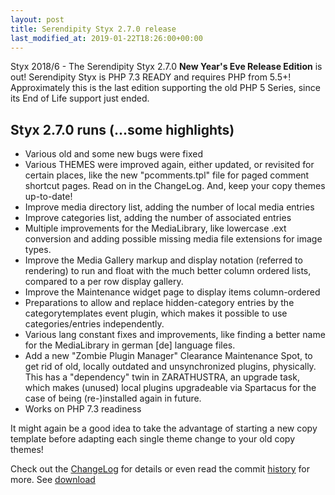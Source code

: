 ```yaml
---
layout: post
title: Serendipity Styx 2.7.0 release
last_modified_at: 2019-01-22T18:26:00+00:00
---
```


Styx 2018/6 - The Serendipity Styx 2.7.0 **New Year's Eve Release Edition** is out!
Serendipity Styx is PHP 7.3 READY and requires PHP from 5.5+!
Approximately this is the last edition supporting the old PHP 5 Series, since its End of Life support just ended.

## Styx 2.7.0 runs (...some highlights)

  - Various old and some new bugs were fixed
  - Various THEMES were improved again, either updated, or revisited for certain places, like the new "pcomments.tpl" file for paged comment shortcut pages. Read on in the ChangeLog. And, keep your copy themes up-to-date!
  - Improve media directory list, adding the number of local media entries
  - Improve categories list, adding the number of associated entries
  - Multiple improvements for the MediaLibrary, like lowercase .ext conversion and adding possible missing media file extensions for image types.
  - Improve the Media Gallery markup and display notation (referred to rendering) to run and float with the much better column ordered lists, compared to a per row display gallery.
  - Improve the Maintenance widget page to display items column-ordered
  - Preparations to allow and replace hidden-category entries by the categorytemplates event plugin, which makes it possible to use categories/entries independently.
  - Various lang constant fixes and improvements, like finding a better name for the MediaLibrary in german [de] language files.
  - Add a new "Zombie Plugin Manager" Clearance Maintenance Spot, to get rid of old, locally outdated and unsynchronized plugins, physically. This has a "dependency" twin in ZARATHUSTRA, an upgrade task, which makes (unused) local plugins upgradeable via Spartacus for the case of being (re-)installed again in future.
  - Works on PHP 7.3 readiness

It might again be a good idea to take the advantage of starting a new copy template before adapting each single theme change to your old copy themes!

Check out the [ChangeLog](https://github.com/ophian/styx/blob/2.7.0/docs/NEWS) for details or even read the commit [history](https://github.com/ophian/styx/commits/2.7.0) for more. See [download](https://github.com/ophian/styx/releases/tag/2.7.0)